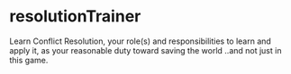 # resolutionTrainer

Learn Conflict Resolution, your role(s) and responsibilities to learn and apply it, as your reasonable duty toward saving the world ..and not just in this game.


